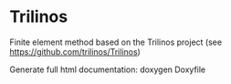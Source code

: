 # Trilinos

Finite element method based on the Trilinos project (see https://github.com/trilinos/Trilinos)

Generate full html documentation: doxygen Doxyfile
